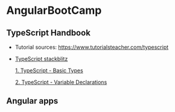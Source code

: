 # AngularBootCamp

## TypeScript Handbook 
* Tutorial sources: https://www.tutorialsteacher.com/typescript

* [TypeScript stackblitz](https://stackblitz.com/@benjavicha1)

  [1. TypeScript - Basic Types](https://stackblitz.com/edit/typescript-basic-types)
  
  [2. TypeScript - Variable Declarations](https://stackblitz.com/edit/typescript-variable-declarations)

## Angular apps

